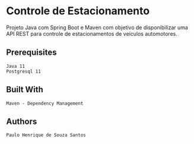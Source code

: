 # Controle de Estacionamento

Projeto Java com Spring Boot e Maven com objetivo de disponibilizar uma API REST para controle de estacionamentos de veículos automotores.

## Prerequisites

	Java 11
	Postgresql 11

## Built With 

	Maven - Dependency Management

## Authors

	Paulo Henrique de Souza Santos
 
